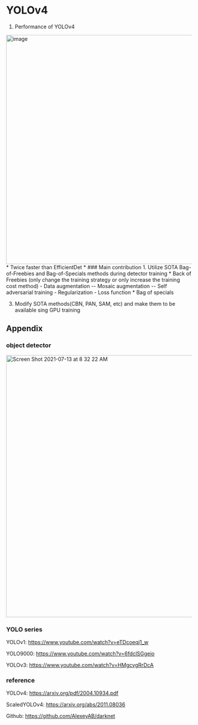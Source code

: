 # YOLOv4
1. Performance of YOLOv4
<img width="621" alt="image" src="https://user-images.githubusercontent.com/6396598/125368520-56d02780-e3b5-11eb-9188-18861b026389.png">
* Twice faster than EfficientDet
* 
### Main contribution
1. Utilize SOTA Bag-of-Freebies and Bag-of-Specials methods during detector training
* Back of Freebies (only change the training strategy or only  increase the training cost method)
  - Data augmentation
  -- Mosaic augmentation
  -- Self adversarial training
  - Regularization
  - Loss function
* Bag of specials

3. Modify SOTA methods(CBN, PAN, SAM, etc) and make them to be available sing GPU training

## Appendix
### object detector
<img width="710" alt="Screen Shot 2021-07-13 at 8 32 22 AM" src="https://user-images.githubusercontent.com/6396598/125368357-0658ca00-e3b5-11eb-9ed4-0e568fef0753.png">


### YOLO series
YOLOv1: https://www.youtube.com/watch?v=eTDcoeqj1_w


YOLO9000: https://www.youtube.com/watch?v=6fdclSGgeio


YOLOv3: https://www.youtube.com/watch?v=HMgcvgRrDcA


### reference
YOLOv4: https://arxiv.org/pdf/2004.10934.pdf

ScaledYOLOv4: https://arxiv.org/abs/2011.08036

Github: https://github.com/AlexeyAB/darknet
